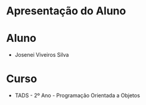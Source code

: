 # Apresentação do Aluno
# Aluno
+ Josenei Viveiros Silva
# Curso 
+ TADS - 2º Ano - Programação Orientada a Objetos
